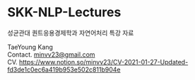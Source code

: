 # SKK-NLP-Lectures
성균관대 퀀트응용경제학과 자연어처리 특강 자료

TaeYoung Kang  
Contact. minvv23@gmail.com  
CV. https://www.notion.so/minvv23/CV-2021-01-27-Updated-fd3de1c0ec6a419b953e502c811b904e  
